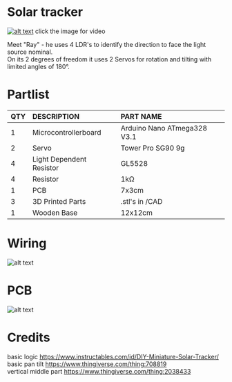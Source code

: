# Solar tracker

[![alt text](https://abload.de/img/dsc_0023_upgjjtd.jpg)](https://www.youtube.com/watch?v=aiPPVG4HHPI)
click the image for video

Meet "Ray" - he uses 4 LDR's to identify the direction to face the light source nominal.<br/>
On its 2 degrees of freedom it uses 2 Servos for rotation and tilting with limited angles of 180°.


# Partlist
 
|QTY|	DESCRIPTION	|PART NAME|
| :---   | :---   | :---   |
|1|	Microcontrollerboard|	Arduino Nano ATmega328 V3.1|
|2|	Servo|	Tower Pro SG90 9g|
|4|	Light Dependent Resistor|	GL5528|
|4|	Resistor|	1kΩ|
|1|	PCB|	7x3cm|
|3|	3D Printed Parts|	.stl's in /CAD|
|1|	Wooden Base|	12x12cm|

# Wiring
![alt text](https://abload.de/img/wireingojk72.png)

# PCB
![alt text](https://abload.de/img/pcbh3j14.jpg)

# Credits
basic logic https://www.instructables.com/id/DIY-Miniature-Solar-Tracker/ <br/>
basic pan tilt https://www.thingiverse.com/thing:708819 <br/>
vertical middle part https://www.thingiverse.com/thing:2038433
